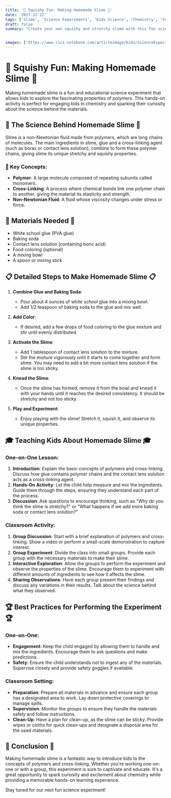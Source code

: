 ```yaml
---
title: '🧪 Squishy Fun: Making Homemade Slime 🧪'
date: '2017-12-22'
tags: ['Slime', 'Science Experiments', 'Kids Science', 'Chemistry', 'Fun with Science']
draft: false
summary: "Create your own squishy and stretchy slime with this fun science experiment. This blog post explains the science behind slime and provides detailed steps for conducting this experiment with kids, either one-on-one or in a classroom setting."


images: ['https://www.rics-notebook.com/articleimage/Kids/ScienceExperiments/MakingHomemadeSlime.png']
---
```


# 🧪 Squishy Fun: Making Homemade Slime 🧪

Making homemade slime is a fun and educational science experiment that allows kids to explore the fascinating properties of polymers. This hands-on activity is perfect for engaging kids in chemistry and sparking their curiosity about the science behind the materials.

## 🔬 The Science Behind Homemade Slime 🔬

Slime is a non-Newtonian fluid made from polymers, which are long chains of molecules. The main ingredients in slime, glue and a cross-linking agent (such as borax or contact lens solution), combine to form these polymer chains, giving slime its unique stretchy and squishy properties.

### 🌟 Key Concepts:
- **Polymer**: A large molecule composed of repeating subunits called monomers.
- **Cross-Linking**: A process where chemical bonds link one polymer chain to another, giving the material its elasticity and strength.
- **Non-Newtonian Fluid**: A fluid whose viscosity changes under stress or force.

## 🧪 Materials Needed 🧪
- White school glue (PVA glue)
- Baking soda
- Contact lens solution (containing boric acid)
- Food coloring (optional)
- A mixing bowl
- A spoon or mixing stick

## 📋 Detailed Steps to Make Homemade Slime 📋

1. **Combine Glue and Baking Soda**:
   - Pour about 4 ounces of white school glue into a mixing bowl.
   - Add 1/2 teaspoon of baking soda to the glue and mix well.

2. **Add Color**:
   - If desired, add a few drops of food coloring to the glue mixture and stir until evenly distributed.

3. **Activate the Slime**:
   - Add 1 tablespoon of contact lens solution to the mixture.
   - Stir the mixture vigorously until it starts to come together and form slime. You may need to add a bit more contact lens solution if the slime is too sticky.

4. **Knead the Slime**:
   - Once the slime has formed, remove it from the bowl and knead it with your hands until it reaches the desired consistency. It should be stretchy and not too sticky.

5. **Play and Experiment**:
   - Enjoy playing with the slime! Stretch it, squish it, and observe its unique properties.

## 🎓 Teaching Kids About Homemade Slime 🎓

### One-on-One Lesson:
1. **Introduction**: Explain the basic concepts of polymers and cross-linking. Discuss how glue contains polymer chains and the contact lens solution acts as a cross-linking agent.
2. **Hands-On Activity**: Let the child help measure and mix the ingredients. Guide them through the steps, ensuring they understand each part of the process.
3. **Discussion**: Ask questions to encourage thinking, such as "Why do you think the slime is stretchy?" or "What happens if we add more baking soda or contact lens solution?"

### Classroom Activity:
1. **Group Discussion**: Start with a brief explanation of polymers and cross-linking. Show a video or perform a small-scale demonstration to capture interest.
2. **Group Experiment**: Divide the class into small groups. Provide each group with the necessary materials to make their slime.
3. **Interactive Exploration**: Allow the groups to perform the experiment and observe the properties of the slime. Encourage them to experiment with different amounts of ingredients to see how it affects the slime.
4. **Sharing Observations**: Have each group present their findings and discuss any variations in their results. Talk about the science behind what they observed.

## 🏆 Best Practices for Performing the Experiment 🏆

### One-on-One:
- **Engagement**: Keep the child engaged by allowing them to handle and mix the ingredients. Encourage them to ask questions and make predictions.
- **Safety**: Ensure the child understands not to ingest any of the materials. Supervise closely and provide safety goggles if available.

### Classroom Setting:
- **Preparation**: Prepare all materials in advance and ensure each group has a designated area to work. Lay down protective coverings to manage spills.
- **Supervision**: Monitor the groups to ensure they handle the materials safely and follow instructions.
- **Clean-Up**: Have a plan for clean-up, as the slime can be sticky. Provide wipes or cloths for quick clean-ups and designate a disposal area for the used materials.

## 🌟 Conclusion 🌟

Making homemade slime is a fantastic way to introduce kids to the concepts of polymers and cross-linking. Whether you're working one-on-one or with a group, this experiment is sure to captivate and educate. It's a great opportunity to spark curiosity and excitement about chemistry while providing a memorable hands-on learning experience.

Stay tuned for our next fun science experiment!
